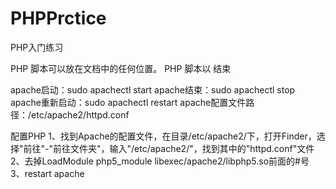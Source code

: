 # PHPPrctice
PHP入门练习

PHP 脚本可以放在文档中的任何位置。
PHP 脚本以 <?php 开始，以 ?> 结束

apache启动：sudo apachectl start
apache结束：sudo apachectl stop
apache重新启动：sudo apachectl restart
apache配置文件路径：/etc/apache2/httpd.conf

配置PHP
1、找到Apache的配置文件，在目录/etc/apache2/下，打开Finder，选择"前往"-"前往文件夹"，输入"/etc/apache2/"，找到其中的"httpd.conf"文件
2、去掉LoadModule php5_module libexec/apache2/libphp5.so前面的#号
3、restart apache
